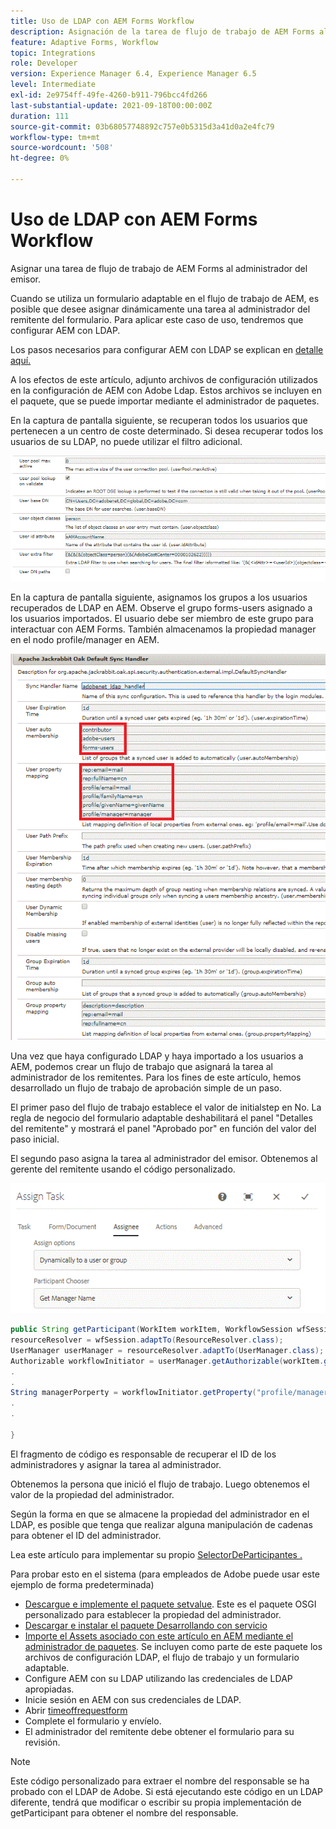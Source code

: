 ```yaml
---
title: Uso de LDAP con AEM Forms Workflow
description: Asignación de la tarea de flujo de trabajo de AEM Forms al responsable del emisor
feature: Adaptive Forms, Workflow
topic: Integrations
role: Developer
version: Experience Manager 6.4, Experience Manager 6.5
level: Intermediate
exl-id: 2e9754ff-49fe-4260-b911-796bcc4fd266
last-substantial-update: 2021-09-18T00:00:00Z
duration: 111
source-git-commit: 03b68057748892c757e0b5315d3a41d0a2e4fc79
workflow-type: tm+mt
source-wordcount: '508'
ht-degree: 0%

---
```


# Uso de LDAP con AEM Forms Workflow

Asignar una tarea de flujo de trabajo de AEM Forms al administrador del emisor.

Cuando se utiliza un formulario adaptable en el flujo de trabajo de AEM, es posible que desee asignar dinámicamente una tarea al administrador del remitente del formulario. Para aplicar este caso de uso, tendremos que configurar AEM con LDAP.

Los pasos necesarios para configurar AEM con LDAP se explican en [detalle aquí.](https://helpx.adobe.com/es/experience-manager/6-5/sites/administering/using/ldap-config.html)

A los efectos de este artículo, adjunto archivos de configuración utilizados en la configuración de AEM con Adobe Ldap. Estos archivos se incluyen en el paquete, que se puede importar mediante el administrador de paquetes.

En la captura de pantalla siguiente, se recuperan todos los usuarios que pertenecen a un centro de coste determinado. Si desea recuperar todos los usuarios de su LDAP, no puede utilizar el filtro adicional.

![Configuración LDAP](assets/costcenterldap.gif)

En la captura de pantalla siguiente, asignamos los grupos a los usuarios recuperados de LDAP en AEM. Observe el grupo forms-users asignado a los usuarios importados. El usuario debe ser miembro de este grupo para interactuar con AEM Forms. También almacenamos la propiedad manager en el nodo profile/manager en AEM.

![Sincronizador](assets/synchandler.gif)

Una vez que haya configurado LDAP y haya importado a los usuarios a AEM, podemos crear un flujo de trabajo que asignará la tarea al administrador de los remitentes. Para los fines de este artículo, hemos desarrollado un flujo de trabajo de aprobación simple de un paso.

El primer paso del flujo de trabajo establece el valor de initialstep en No. La regla de negocio del formulario adaptable deshabilitará el panel &quot;Detalles del remitente&quot; y mostrará el panel &quot;Aprobado por&quot; en función del valor del paso inicial.

El segundo paso asigna la tarea al administrador del emisor. Obtenemos al gerente del remitente usando el código personalizado.

![Asignar tarea](assets/assigntask.gif)

```java
public String getParticipant(WorkItem workItem, WorkflowSession wfSession, MetaDataMap arg2) throws WorkflowException{
resourceResolver = wfSession.adaptTo(ResourceResolver.class);
UserManager userManager = resourceResolver.adaptTo(UserManager.class);
Authorizable workflowInitiator = userManager.getAuthorizable(workItem.getWorkflow().getInitiator());
.
.
String managerPorperty = workflowInitiator.getProperty("profile/manager")[0].getString();
.
.

}
```

El fragmento de código es responsable de recuperar el ID de los administradores y asignar la tarea al administrador.

Obtenemos la persona que inició el flujo de trabajo. Luego obtenemos el valor de la propiedad del administrador.

Según la forma en que se almacene la propiedad del administrador en el LDAP, es posible que tenga que realizar alguna manipulación de cadenas para obtener el ID del administrador.

Lea este artículo para implementar su propio [SelectorDeParticipantes .](https://helpx.adobe.com/experience-manager/using/dynamic-steps.html)

Para probar esto en el sistema (para empleados de Adobe puede usar este ejemplo de forma predeterminada)

* [Descargue e implemente el paquete setvalue](/help/forms/assets/common-osgi-bundles/SetValueApp.core-1.0-SNAPSHOT.jar). Este es el paquete OSGI personalizado para establecer la propiedad del administrador.
* [Descargar e instalar el paquete Desarrollando con servicio](/help/forms/assets/common-osgi-bundles/DevelopingWithServiceUser.jar)
* [Importe el Assets asociado con este artículo en AEM mediante el administrador de paquetes](assets/aem-forms-ldap.zip). Se incluyen como parte de este paquete los archivos de configuración LDAP, el flujo de trabajo y un formulario adaptable.
* Configure AEM con su LDAP utilizando las credenciales de LDAP apropiadas.
* Inicie sesión en AEM con sus credenciales de LDAP.
* Abrir [timeoffrequestform](http://localhost:4502/content/dam/formsanddocuments/helpx/timeoffrequestform/jcr:content?wcmmode=disabled)
* Complete el formulario y envíelo.
* El administrador del remitente debe obtener el formulario para su revisión.

>[!NOTE]
>
>Este código personalizado para extraer el nombre del responsable se ha probado con el LDAP de Adobe. Si está ejecutando este código en un LDAP diferente, tendrá que modificar o escribir su propia implementación de getParticipant para obtener el nombre del responsable.
